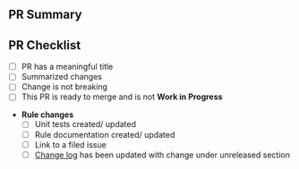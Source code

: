 ## PR Summary

<!-- summarize your PR between here and the checklist -->

## PR Checklist

- [ ] PR has a meaningful title
- [ ] Summarized changes
- [ ] Change is not breaking
- [ ] This PR is ready to merge and is not **Work in Progress**
- **Rule changes**
  - [ ] Unit tests created/ updated
  - [ ] Rule documentation created/ updated
  - [ ] Link to a filed issue
  - [ ] [Change log](https://github.com/microsoft/PSRule.Rules.MSFT.OSS/blob/main/CHANGELOG.md) has been updated with change under unreleased section
